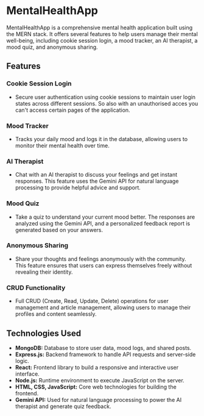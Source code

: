 # MentalHealthApp  

MentalHealthApp is a comprehensive mental health application built using the MERN stack. It offers several features to help users manage their mental well-being, including cookie session login, a mood tracker, an AI therapist, a mood quiz, and anonymous sharing.

## Features

### Cookie Session Login
- Secure user authentication using cookie sessions to maintain user login states across different sessions. So also with an unauthorised acces you can't access certain pages of the application. 

### Mood Tracker
- Tracks your daily mood and logs it in the database, allowing users to monitor their mental health over time.

### AI Therapist
- Chat with an AI therapist to discuss your feelings and get instant responses. This feature uses the Gemini API for natural language processing to provide helpful advice and support.

### Mood Quiz
- Take a quiz to understand your current mood better. The responses are analyzed using the Gemini API, and a personalized feedback report is generated based on your answers.

### Anonymous Sharing
- Share your thoughts and feelings anonymously with the community. This feature ensures that users can express themselves freely without revealing their identity.

### CRUD Functionality
- Full CRUD (Create, Read, Update, Delete) operations for user management and article management, allowing users to manage their profiles and content seamlessly.

## Technologies Used

- **MongoDB:** Database to store user data, mood logs, and shared posts.
- **Express.js:** Backend framework to handle API requests and server-side logic.
- **React:** Frontend library to build a responsive and interactive user interface.
- **Node.js:** Runtime environment to execute JavaScript on the server.
- **HTML, CSS, JavaScript:** Core web technologies for building the frontend.
- **Gemini API:** Used for natural language processing to power the AI therapist and generate quiz feedback.

